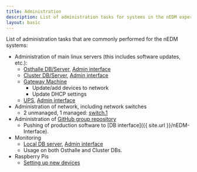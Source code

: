 ```yaml
---
title: Administration
description: List of administration tasks for systems in the nEDM experiment.
layout: basic
---
```


List of administration tasks that are commonly performed for the nEDM systems:

* Administration of main linux servers (this includes software updates, etc.):
  - [Osthalle DB/Server](Internal-DB.html), [Admin interface](https://raid.nedm1:5001)
  - [Cluster DB/Server](Cluster-DB.html), [Admin interface](https://10.155.59.88:5185)
  - [Gateway Machine](GatewayMachine.html)
    * Update/add devices to network
    * Update DHCP settings
  - [UPS](UPS.html), [Admin interface](http://ups.1.nedm1/)
* Administration of network, including network switches
  - 2 unmanaged, 1 managed: [switch.1](http://switch.1.nedm1/)
* Administration of [GitHub group repository](https://github.com/nedm-tum)
  - Pushing of production software to [DB interface]({{ site.url }}/nEDM-Interface).
* Monitoring
  - [Local DB server](Internal-DB.html#couchdb-monitoring), [Admin interface](http://raid.nedm1:81/)
  - Usage on both Osthalle and Cluster DBs.
* Raspberry Pis 
  - [Setting up new devices](Raspberry-Pi.html#setup)
